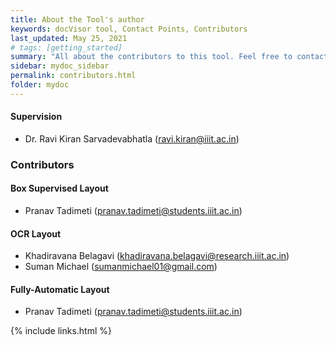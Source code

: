 ```yaml
---
title: About the Tool's author
keywords: docVisor tool, Contact Points, Contributors
last_updated: May 25, 2021
# tags: [getting_started]
summary: "All about the contributors to this tool. Feel free to contact them over their mail id's provided."
sidebar: mydoc_sidebar
permalink: contributors.html
folder: mydoc
---
```


#### Supervision
- Dr. Ravi Kiran Sarvadevabhatla (ravi.kiran@iiit.ac.in)

### Contributors

#### Box Supervised Layout
- Pranav Tadimeti (pranav.tadimeti@students.iiit.ac.in)

#### OCR Layout

- Khadiravana Belagavi (khadiravana.belagavi@research.iiit.ac.in)
- Suman Michael (sumanmichael01@gmail.com)

#### Fully-Automatic Layout
- Pranav Tadimeti (pranav.tadimeti@students.iiit.ac.in)




{% include links.html %}
